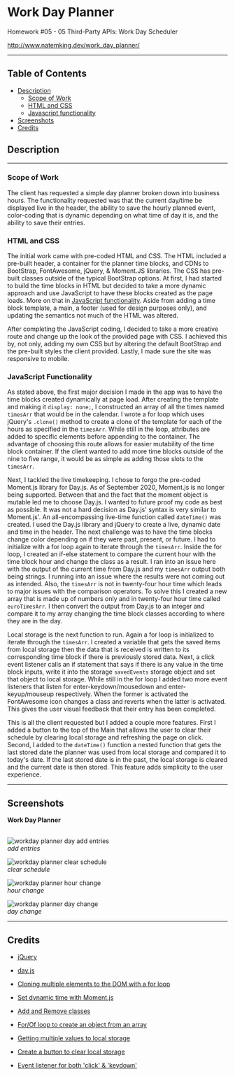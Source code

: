 # Work Day Planner
Homework #05 - 05 Third-Party APIs: Work Day Scheduler

http://www.natemking.dev/work_day_planner/

---

## Table of Contents
 * [Description](#description)
    + [Scope of Work](#scope-of-work)
    + [HTML and CSS](#html-and-css)
    + [Javascript functionality](#javascript-functionality)
  * [Screenshots](#screenshots)
  * [Credits](#credits)

## Description
---
### Scope of Work
The client has requested a simple day planner broken down into business hours. The functionality requested was that the current day/time be displayed live in the header, the ability to save the hourly planned event, color-coding that is dynamic depending on what time of day it is, and the ability to save their entries. 

### HTML and CSS
The initial work came with pre-coded HTML and CSS. The HTML included a pre-built header, a container for the planner time blocks, and CDNs to BootStrap, FontAwesome, jQuery, & Moment.JS libraries. The CSS has pre-built classes outside of the typical BootStrap options. At first, I had started to build the time blocks in HTML but decided to take a more dynamic approach and use JavaScript to have these blocks created as the page loads. More on that in [JavaScript functionality](#JavaScript-functionality). Aside from adding a time block template, a main, a footer (used for design purposes only), and updating the semantics not much of the HTML was altered. 

After completing the JavaScript coding, I decided to take a more creative route and change up the look of the provided page with CSS. I achieved this by, not only, adding my own CSS but by altering the default BootStrap and the pre-built styles the client provided. Lastly, I made sure the site was responsive to mobile.    

### JavaScript Functionality
As stated above, the first major decision I made in the app was to have the time blocks created dynamically at page load. After creating the template and making it `display: none;`, I constructed an array of all the times named `timesArr` that would be in the calendar. I wrote a for loop which uses jQuery's `.clone()` method to create a clone of the template for each of the hours as specified in the `timesArr`. While still in the loop, attributes are added to specific elements before appending to the container. The advantage of choosing this route allows for easier mutability of the time block container. If the client wanted to add more time blocks outside of the nine to five range, it would be as simple as adding those slots to the `timesArr`. 

Next, I tackled the live timekeeping. I chose to forgo the pre-coded Moment.js library for Day.js. As of September 2020, Moment.js is no longer being supported. Between that and the fact that the moment object is mutable led me to choose Day.js. I wanted to future proof my code as best as possible. It was not a hard decision as Day.js' syntax is very similar to Moment.js'. An all-encompassing live-time function called `dateTime()` was created. I used the Day.js library and jQuery to create a live, dynamic date and time in the header. The next challenge was to have the time blocks change color depending on if they were past, present, or future. I had to initialize with a for loop again to iterate through the `timesArr`. Inside the for loop, I created an if-else statement to compare the current hour with the time block hour and change the class as a result. I ran into an issue here with the output of the current time from Day.js and my `timesArr` output both being strings. I running into an issue where the results were not coming out as intended. Also, the `timesArr` is not in twenty-four hour time which leads to major issues with the comparison operators.  To solve this I created a new array that is made up of numbers only and in twenty-four hour time called `euroTimesArr`. I then convert the output from Day.js to an integer and compare it to my array changing the time block classes according to where they are in the day. 

Local storage is the next function to run. Again a for loop is initialized to iterate through the `timesArr`. I created a variable that gets the saved items from local storage then the data that is received is written to its corresponding time block if there is previously stored data. Next, a click event listener calls an if statement that says if there is any value in the time block inputs, write it into the storage `savedEvents` storage object and set that object to local storage. While still in the for loop I added two more event listeners that listen for enter-keydown/mousedown and enter-keyup/mouseup respectively. When the former is activated the FontAwesome icon changes a class and reverts when the latter is activated. This gives the user visual feedback that their entry has been completed. 

This is all the client requested but I added a couple more features. First I added a button to the top of the Main that allows the user to clear their schedule by clearing local storage and refreshing the page on click. Second, I added to the `dateTime()` function a nested function that gets the last stored date the planner was used from local storage and compared it to today's date. If the last stored date is in the past, the local storage is cleared and the current date is then stored. This feature adds simplicity to the user experience.

---

## Screenshots

<summary><strong>Work Day Planner</strong></summary>
<br>


![workday planner day add entries](./assets/images/screenshots/work_day_planner_add.gif?raw=true)
<br>
_add entries_
<br>

![workday planner clear schedule](./assets/images/screenshots/work_day_planner_clear.gif?raw=true)
<br>
_clear schedule_
<br>

![workday planner hour change](./assets/images/screenshots/work_day_planner_hour_change.gif?raw=true)
<br>
_hour change_
<br>

![workday planner day change](./assets/images/screenshots/work_day_planner_day_change.gif?raw=true)
<br>
_day change_
<br>

---

## Credits

* [jQuery](https://jquery.com/)

* [day.js](https://day.js.org/)

* [Cloning multiple elements to the DOM with a for loop](https://stackoverflow.com/questions/29837552/jquery-appending-multiple-cloned-dom-objects-using-a-for-loop)

* [Set dynamic time with Moment.js](https://stackoverflow.com/questions/10590461/dynamic-date-and-time-with-moment-js-and-setinterval)

* [Add and Remove classes](https://stackoverflow.com/questions/7002039/easiest-way-to-toggle-2-classes-in-jquery)

* [For/Of loop to create an object from an array](https://stackoverflow.com/questions/42974735/create-object-from-array)

* [Getting multiple values to local storage](https://stackoverflow.com/questions/19635077/adding-objects-to-array-in-localstorage)

* [Create a button to clear local storage](https://stackoverflow.com/questions/30816119/how-do-i-clear-localstorage-with-a-button)

* [Event listener for both 'click' & 'keydown'](https://stackoverflow.com/questions/9146651/trigger-an-event-on-click-and-enter)